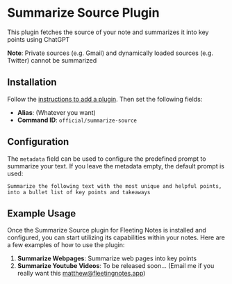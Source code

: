 # Summarize Source Plugin
This plugin fetches the source of your note and summarizes it into key points using ChatGPT

**Note**: Private sources (e.g. Gmail) and dynamically loaded sources (e.g. Twitter) cannot be summarized

## Installation
Follow the [instructions to add a plugin](https://www.fleetingnotes.app/docs/plugins/add-a-plugin). Then set the following fields:
- **Alias**: (Whatever you want)
- **Command ID**: `official/summarize-source`

## Configuration
The `metadata` field can be used to configure the predefined prompt to summarize your text. If you leave the metadata empty, the default prompt is used:
```
Summarize the following text with the most unique and helpful points, into a bullet list of key points and takeaways
```

## Example Usage
Once the Summarize Source plugin for Fleeting Notes is installed and configured, you can start utilizing its capabilities within your notes. Here are a few examples of how to use the plugin:

1. **Summarize Webpages**: Summarize web pages into key points
2. **Summarize Youtube Videos**: To be released soon... (Email me if you really want this matthew@fleetingnotes.app)